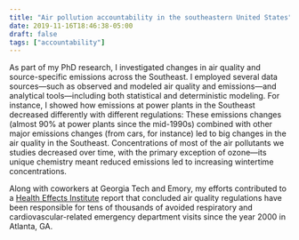 ```yaml
---
title: "Air pollution accountability in the southeastern United States"
date: 2019-11-16T18:46:38-05:00
draft: false
tags: ["accountability"]
---
```


As part of my PhD research, I investigated changes in air quality and source-specific emissions across the Southeast. I employed several data sources—such as observed and modeled air quality and emissions—and analytical tools—including both statistical and deterministic modeling. For instance, I showed how emissions at power plants in the Southeast decreased differently with different regulations:
These emissions changes (almost 90% at power plants since the mid-1990s) combined with other major emissions changes (from cars, for instance) led to big changes in the air quality in the Southeast. Concentrations of most of the air pollutants we studies decreased over time, with the primary exception of ozone—its unique chemistry meant reduced emissions led to increasing wintertime concentrations.

Along with coworkers at Georgia Tech and Emory, my efforts contributed to a [Health Effects Institute](https://www.healtheffects.org/publication/impacts-regulations-air-quality-and-emergency-department-visits-atlanta-metropolitan) report that concluded air quality regulations have been responsible for tens of thousands of avoided respiratory and cardiovascular-related emergency department visits since the year 2000 in Atlanta, GA.

